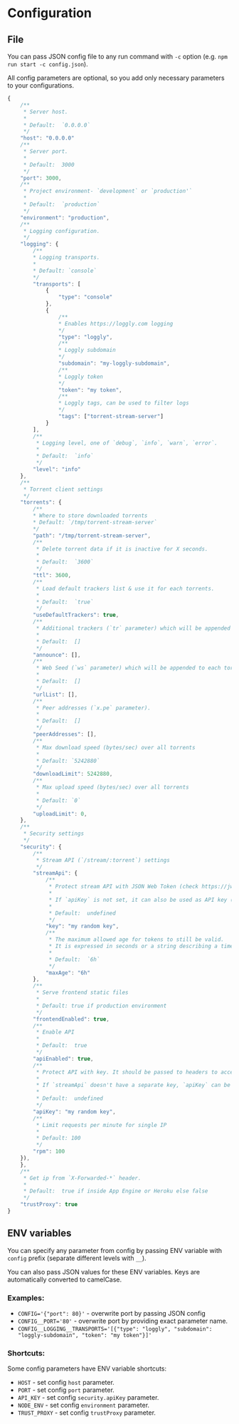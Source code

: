 # Configuration

## File

You can pass JSON config file to any run command with `-c` option (e.g. `npm run start -c config.json`).

All config parameters are optional, so you add only necessary parameters to your configurations.

```javascript
{
    /**
     * Server host.
     *
     * Default:  `0.0.0.0`
     */
    "host": "0.0.0.0"
    /**
     * Server port.
     *
     * Default:  3000
     */
    "port": 3000,
    /**
     * Project environment- `development` or `production'`
     *
     * Default:  `production`
     */
    "environment": "production",
    /**
     * Logging configuration.
     */
    "logging": {
        /**
        * Logging transports.
        *
        * Default: `console`
        */
        "transports": [
            {
                "type": "console"
            },
            {
                /**
                * Enables https://loggly.com logging
                */
                "type": "loggly",
                /**
                * Loggly subdomain
                */
                "subdomain": "my-loggly-subdomain",
                /**
                * Loggly token
                */
                "token": "my token",
                /**
                * Loggly tags, can be used to filter logs
                */
                "tags": ["torrent-stream-server"]
            }
        ],
        /**
         * Logging level, one of `debug`, `info`, `warn`, `error`.
         *
         * Default:  `info`
         */
        "level": "info"
    },
    /**
     * Torrent client settings
     */
    "torrents": {
        /**
        * Where to store downloaded torrents
        * Default: `/tmp/torrent-stream-server`
        */
        "path": "/tmp/torrent-stream-server",
        /**
         * Delete torrent data if it is inactive for X seconds.
         *
         * Default:  `3600`
         */
        "ttl": 3600,
        /**
         * Load default trackers list & use it for each torrents.
         *
         * Default:  `true`
         */
        "useDefaultTrackers": true,
        /**
         * Additional trackers (`tr` parameter) which will be appended to each torrent.
         *
         * Default:  []
         */
        "announce": [],
        /**
         * Web Seed (`ws` parameter) which will be appended to each torrent.
         *
         * Default:  []
         */
        "urlList": [],
        /**
         * Peer addresses (`x.pe` parameter).
         *
         * Default:  []
         */
        "peerAddresses": [],
        /**
         * Max download speed (bytes/sec) over all torrents
         * 
         * Default: `5242880`
         */
        "downloadLimit": 5242880,
        /**
         * Max upload speed (bytes/sec) over all torrents
         * 
         * Default: `0`
         */
        "uploadLimit": 0,
    },
    /**
     * Security settings
     */
    "security": {
        /**
         * Stream API (`/stream/:torrent`) settings
         */
        "streamApi": {
            /**
             * Protect stream API with JSON Web Token (check https://jwt.io).
             *
             * If `apiKey` is not set, it can also be used as API key (`authorization`: `bearer ${apiKey}`).
             *
             * Default:  undefined
             */
            "key": "my random key",
            /**
             * The maximum allowed age for tokens to still be valid.
             * It is expressed in seconds or a string describing a time span (check https://github.com/vercel/ms)
             *
             * Default:  `6h`
             */
            "maxAge": "6h"
        },
        /**
         * Serve frontend static files
         *
         * Default: true if production environment
         */
        "frontendEnabled": true,
        /**
         * Enable API
         *
         * Default:  true
         */
        "apiEnabled": true,
        /**
         * Protect API with key. It should be passed to headers to access the API (`authorization`: `bearer ${apiKey}`).
         *
         * If `streamApi` doesn't have a separate key, `apiKey` can be used as JSON Web Token.
         *
         * Default:  undefined
         */
        "apiKey": "my random key",
        /**
         * Limit requests per minute for single IP
         * 
         * Default: 100
         */
        "rpm": 100
    }),
    },
    /**
     * Get ip from `X-Forwarded-*` header.
     *
     * Default:  true if inside App Engine or Heroku else false
     */
    "trustProxy": true
}
```

## ENV variables

You can specify any parameter from config by passing ENV variable with `config` prefix (separate different levels with `__`).

You can also pass JSON values for these ENV variables. Keys are automatically converted to camelCase.

### Examples:

* `CONFIG='{"port": 80}'` - overwrite port by passing JSON config
* `CONFIG__PORT='80'` - overwrite port by providing exact parameter name.
* `CONFIG__LOGGING__TRANSPORTS='[{"type": "loggly", "subdomain": "loggly-subdomain", "token": "my token"}]'`

### Shortcuts:

Some config parameters have ENV variable shortcuts:

* `HOST` - set config `host` parameter.
* `PORT` - set config `port` parameter.
* `API_KEY` - set config `security.apiKey` parameter.
* `NODE_ENV` - set config `environment` parameter.
* `TRUST_PROXY` - set config `trustProxy` parameter.
